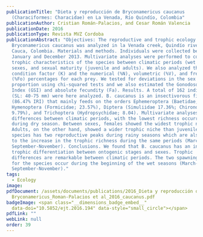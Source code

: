 ```yaml
---
publicationTitle: "Dieta y reproducción de Bryconamericus caucanus
  (Characiformes: Characidae) en La Venada, Río Quindío, Colombia"
publicationAuthor: Cristian Román-Palacios, and Cesar Román Valencia
publicationDate: 2016
publicationType: Revista MVZ Cordoba
publicationAbstract: "Objectives: The reproductive and trophic ecology of
  Bryconamericus caucanus was analyzed in la Venada creek, Quindío river, Alto
  Cauca, Colombia. Materials and methods. Individuals were collected between
  January and December 2013. Multivariate analyses were performed to compare the
  trophic characteristics of the species between climatic periods (wet and dry),
  sexes, and sexual maturity (juvenile and adults). We also analyzed the
  condition factor (K) and the numerical (%N), volumetric (%V), and frequency
  (%Fo) percentages for each prey. We tested for deviations in the sex
  proportion using chi-squared tests and we also estimated the Gonodosomatic
  Index (GSI) and absolute fecundity (Fa). Results. A total of 162 individuals
  (SL: 40-75 mm) were here analyzed. B. caucanus is an insectivorous fish
  (86.47% IRI) that mainly feeds on the orders Ephemeroptera (Baetidae; 27.71%),
  Hymenoptera (Formicidae; 23.57%), Diptera (Simuliidae 17.36%; Chironomidae
  9.79%), and Trichoptera (Hydropsychidae; 8.04). Multivariate analyses showed
  differences between climatic periods, with the lowest richness occurring
  during dry season. Between sexes, females showed the widest trophic niche.
  Adults, on the other hand, showed a wider trophic niche than juveniles. The
  species has two reproductive peaks during rainy seasons which are also related
  to the increase in the trophic richness during the same periods (March-April,
  September-November). Conclusions. We found that B. caucanus has an incipient
  trophic differentiation between ontogenic stages and sexes. Trophic
  differences are remarkable between climatic periods. The two spawning periods
  for the species occur during the beginning of the wet seasons (March-April,
  September-November)."
tags:
  - Ecology
image:
pdfDocument: /assets/documents/publications/2016_Dieta y reproducción de
  Bryconamericus_Roman-Palacios et al_2016_caucanus.pdf
badgeImage: <span class="__dimensions_badge_embed__"
  data-doi="10.5852/ejt.2016.194" data-style="small_circle"></span>
pdfLink: ""
webLink: null
order: 39
---
```

